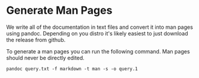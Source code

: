 # Generate Man Pages

We write all of the documentation in text files and convert it into man
pages using pandoc. Depending on you distro it's likely easiest to just
download the release from github.

To generate a man pages you can run the following command. Man pages should
never be directly edited.

```
pandoc query.txt -f markdown -t man -s -o query.1
```
